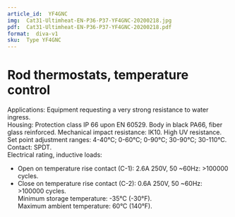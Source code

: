 ```yaml
---
article_id:  YF4GNC
img:  Cat31-Ultimheat-EN-P36-P37-YF4GNC-20200218.jpg
pdf:  Cat31-Ultimheat-EN-P36-P37-YF4GNC-20200218.pdf
format:  diva-v1
sku:  Type YF4GNC
---
```

# Rod thermostats, temperature control

Applications: Equipment requesting a very strong resistance to water ingress.  
Housing: Protection class IP 66 upon EN 60529. Body in black PA66, 
fiber glass reinforced. Mechanical impact resistance: IK10. High UV resistance.  
Set point adjustment ranges: 4-40°C; 0-60°C; 0-90°C; 30-90°C; 30-110°C.  
Contact: SPDT.  
Electrical rating, inductive loads:  
- Open on temperature rise contact (C-1): 2.6A 250V, 50 ~60Hz: >100000 cycles.  
- Close on temperature rise contact (C-2): 0.6A 250V, 50 ~60Hz: >100000 cycles.  
Minimum storage temperature: -35°C (-30°F).  
Maximum ambient temperature: 60°C (140°F).  

